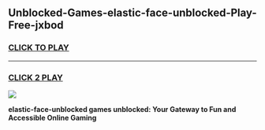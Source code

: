 
## Unblocked-Games-elastic-face-unblocked-Play-Free-jxbod
<h3>
<a href="https://premium76.site?title=elastic-face-unblocked&ref=21A">CLICK TO PLAY</a></h3>
<hr>

<h3>
<a href="https://premium76.site?title=elastic-face-unblocked&ref=21A">CLICK 2 PLAY</a>
  
</h3>

<a href="https://premium76.site?title=elastic-face-unblocked&ref=21A"><img src="https://clearcache.store/games.png"></a>


**elastic-face-unblocked games unblocked: Your Gateway to Fun and Accessible Online Gaming**
